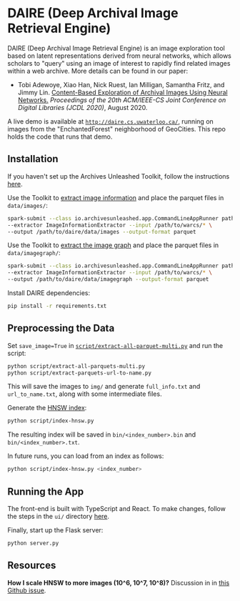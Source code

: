 # DAIRE (Deep Archival Image Retrieval Engine)

DAIRE (Deep Archival Image Retrieval Engine) is an image exploration tool based on latent representations derived from neural networks, which allows scholars to "query" using an image of interest to rapidly find related images within a web archive.
More details can be found in our paper:

+ Tobi Adewoye, Xiao Han, Nick Ruest, Ian Milligan, Samantha Fritz, and Jimmy Lin. [Content-Based Exploration of Archival Images Using Neural Networks.](https://cs.uwaterloo.ca/~jimmylin/publications/Adewoye_etal_JCDL2020.pdf) _Proceedings of the 20th ACM/IEEE-CS Joint Conference on Digital Libraries (JCDL 2020)_, August 2020.

A live demo is available at [`http://daire.cs.uwaterloo.ca/`](http://daire.cs.uwaterloo.ca/), running on images from the "EnchantedForest" neighborhood of GeoCities.
This repo holds the code that runs that demo.

## Installation
If you haven't set up the Archives Unleashed Toolkit, follow the instructions [here](https://aut.docs.archivesunleashed.org/docs/home).

Use the Toolkit to [extract image information](https://aut.docs.archivesunleashed.org/docs/aut-spark-submit-app#image-information) and place the parquet files in `data/images/`:
```sh
spark-submit --class io.archivesunleashed.app.CommandLineAppRunner path/to/aut-fatjar.jar \ 
--extractor ImageInformationExtractor --input /path/to/warcs/* \
--output /path/to/daire/data/images --output-format parquet
```

Use the Toolkit to [extract the image graph](https://aut.docs.archivesunleashed.org/docs/aut-spark-submit-app#image-graph) and place the parquet files in `data/imagegraph/`:
```sh
spark-submit --class io.archivesunleashed.app.CommandLineAppRunner path/to/aut-fatjar.jar \
--extractor ImageInformationExtractor --input /path/to/warcs/* \
--output /path/to/daire/data/imagegraph --output-format parquet
```

Install DAIRE dependencies:
```sh
pip install -r requirements.txt
```

## Preprocessing the Data

Set `save_image=True` in [`script/extract-all-parquet-multi.py`](https://github.com/archivesunleashed/daire/blob/master/script/extract-all-parquets-multi.py#L27) and run the script:
```sh
python script/extract-all-parquets-multi.py
python script/extract-parquets-url-to-name.py
```
This will save the images to `img/` and generate `full_info.txt` and `url_to_name.txt`, along with some intermediate files.

Generate the [HNSW index](https://github.com/nmslib/hnswlib):
```sh
python script/index-hnsw.py
```
The resulting index will be saved in `bin/<index_number>.bin` and `bin/<index_number>.txt`.

In future runs, you can load from an index as follows:
```sh
python script/index-hnsw.py <index_number>
```

## Running the App

The front-end is built with TypeScript and React. To make changes, follow the steps in the `ui/` directory [here](ui/README.md).

Finally, start up the Flask server:
```sh
python server.py
```

## Resources
**How I scale HNSW to more images (10^6, 10^7, 10^8)?**
Discussion in in [this Github issue](https://github.com/nmslib/hnswlib/issues/81).

